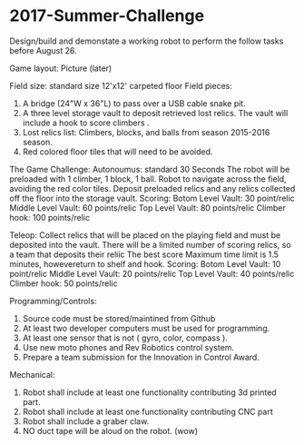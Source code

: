 # 2017-Summer-Challenge

Design/build and demonstate a working robot to perform the follow tasks before August 26.

Game layout: Picture (later)

Field size: standard size 12'x12' carpeted floor
Field pieces:
  1) A bridge (24"W x 36"L) to pass over a USB cable snake pit.
  2) A three level storage vault to deposit retrieved lost relics.  The vault will include a hook to score climbers .
  3) Lost relics list:  Climbers, blocks, and balls from season 2015-2016 season.
  4) Red colored floor tiles that will need to be avoided.


The Game Challenge:
Autonoumus: standard 30 Seconds
The robot will be preloaded with 1 climber, 1 block, 1 ball.  Robot to navigate across the field, avoiding the red color tiles.  Deposit preloaded relics and any relics collected off the floor into the storage vault.
Scoring:
Botom Level Vault: 30 point/relic
Middle Level Vault: 60 points/relic
Top Level Vault: 80 points/relic
Climber hook: 100 points/relic


Teleop: Collect relics that will be placed on the playing field and must be deposited into the vault.  There will be a limited number of scoring relics, so a team that deposits their reliic The best score Maximum time limit is 1.5 minutes, howevereturn to shelf and hook.
Scoring:
Botom Level Vault: 10 point/relic
Middle Level Vault: 20 points/relic
Top Level Vault: 40 points/relic
Climber hook: 50 points/relic


Programming/Controls:
1) Source code must be stored/maintined from Github
2) At least two developer computers must be used for programming.
3) At least one sensor that is not ( gyro, color, compass ).
4) Use new moto phones and Rev Robotics control system.
5) Prepare a team submission for the Innovation in Control Award.

Mechanical:
1) Robot shall include at least one functionality contributing 3d printed part.
2) Robot shall include at least one functionality contributing CNC part
3) Robot shall include a graber claw.
4) NO duct tape will be aloud on the robot. (wow)

